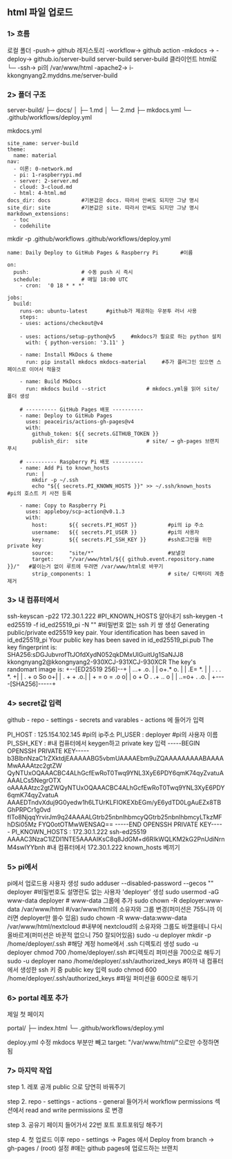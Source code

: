 ## html 파일 업로드

### 1> 흐름

   로컬 폴더    -push->  github 레지스토리  -workflow->  github action  -mkdocs   -> -deploy-> github.io/server-build
server-build            server-build                   클라이언트       html로   └─ -ssh-> pi의 /var/www/html -apache2-> i-kkongnyang2.myddns.me/server-build


### 2> 폴더 구조

server-build/
├─ docs/
│   ├─ 1.md
│   └─ 2.md
├─ mkdocs.yml
└─ .github/workflows/deploy.yml

mkdocs.yml
```
site_name: server-build
theme:
  name: material
nav:
  - 이론: 0-network.md
  - pi: 1-raspberrypi.md
  - server: 2-server.md
  - cloud: 3-cloud.md
  - html: 4-html.md
docs_dir: docs          #기본값은 docs. 따라서 안써도 되지만 그냥 명시
site_dir: site          #기본값은 site. 따라서 안써도 되지만 그냥 명시
markdown_extensions:
  - toc
  - codehilite
```

mkdir -p .github/workflows
.github/workflows/deploy.yml
```
name: Daily Deploy to GitHub Pages & Raspberry Pi       #이름

on:
  push:                 # 수동 push 시 즉시
  schedule:             # 매일 18:00 UTC
    - cron:  '0 18 * * *'

jobs:
  build:
    runs-on: ubuntu-latest      #github가 제공하는 우분투 러너 사용
    steps:
    - uses: actions/checkout@v4

    - uses: actions/setup-python@v5     #mkdocs가 필요로 하는 python 설치
      with: { python-version: '3.11' }

    - name: Install MkDocs & theme
      run: pip install mkdocs mkdocs-material     #추가 플러그인 있으면 스페이스로 이어서 적을것

    - name: Build MkDocs
      run: mkdocs build --strict             # mkdocs.yml을 읽어 site/ 폴더 생성

    # ---------- GitHub Pages 배포 ----------
    - name: Deploy to GitHub Pages
      uses: peaceiris/actions-gh-pages@v4
      with:
        github_token: ${{ secrets.GITHUB_TOKEN }}
        publish_dir:  site                   # site/ → gh-pages 브랜치 푸시

    # ---------- Raspberry Pi 배포 ----------
    - name: Add Pi to known_hosts
      run: |
        mkdir -p ~/.ssh
        echo "${{ secrets.PI_KNOWN_HOSTS }}" >> ~/.ssh/known_hosts      #pi의 호스트 키 사전 등록

    - name: Copy to Raspberry Pi
      uses: appleboy/scp-action@v0.1.3
      with:
        host:       ${{ secrets.PI_HOST }}          #pi의 ip 주소
        username:   ${{ secrets.PI_USER }}          #pi의 사용자
        key:        ${{ secrets.PI_SSH_KEY }}       #ssh로그인을 위한 private key
        source:     "site/*"                        #보낼것
        target:     "/var/www/html/${{ github.event.repository.name }}/"   #붙이는거 없이 루트에 두려면 /var/www/html로 바꾸기
        strip_components: 1                         # site/ 디렉터리 계층 제거
```

### 3> 내 컴퓨터에서
ssh-keyscan -p22 172.30.1.222                           #PI_KNOWN_HOSTS 알아내기
ssh-keygen -t ed25519 -f id_ed25519_pi -N ""            #비밀번호 없는 ssh 키 쌍 생성
Generating public/private ed25519 key pair.
Your identification has been saved in id_ed25519_pi
Your public key has been saved in id_ed25519_pi.pub
The key fingerprint is:
SHA256:sDGJubvrofTtJOfdXydN052qkDMxUIGuitUg1SaNJJ8 kkongnyang2@kkongnyang2-930XCJ-931XCJ-930XCR
The key's randomart image is:
+--[ED25519 256]--+
| ...+   .o.      |
|  o+.* o.        |
|  .E= *.         |
| . . . *.       +|
|  . + o So     o+|
|   . +    +   .o.|
|  + = o  =   .o o|
| o + O . .+ .. o |
|  ..=o+ . .o.    |
+----[SHA256]-----+

### 4> secret값 입력

github - repo - settings - secrets and varables - actions 에 들어가 입력

PI_HOST : 125.154.102.145      #pi의 ip주소
PI_USER : deployer       #pi의 사용자 이름
PI_SSH_KEY : #내 컴퓨터에서 keygen하고 private key 입력
-----BEGIN OPENSSH PRIVATE KEY-----
b3BlbnNzaC1rZXktdjEAAAAABG5vbmUAAAAEbm9uZQAAAAAAAAABAAAAMwAAAAtzc2gtZW
QyNTUxOQAAACBC4ALhGcfEwRoT0Twq9YNL3XyE6PDY6qmK74qyZvatuAAAALCs5NegrOTX
oAAAAAtzc2gtZWQyNTUxOQAAACBC4ALhGcfEwRoT0Twq9YNL3XyE6PDY6qmK74qyZvatuA
AAAEDTndvXduj9G0yedw1h6LTUrKLFIOKEXbEGm/yE6ydTD0LgAuEZx8TBGhPRPCr1g0vd
fITo8NjqqYrvirJm9q24AAAALGtrb25nbnlhbmcyQGtrb25nbnlhbmcyLTkzMFhDSi05Mz
FYQ0otOTMwWENSAQ==
-----END OPENSSH PRIVATE KEY-----
PI_KNOWN_HOSTS : 172.30.1.222 ssh-ed25519 AAAAC3NzaC1lZDI1NTE5AAAAIKsC8q8JdGM+d6RIkWQLKM2kG2PnUdiNrnM4swlYYbnh  #내 컴퓨터에서 172.30.1.222 known_hosts 베끼기

### 5> pi에서

pi에서 업로드용 사용자 생성
sudo adduser --disabled-password --gecos "" deployer    #비밀번호도 설명란도 없는 사용자 'deployer' 생성
sudo usermod -aG www-data deployer         # www-data 그룹에 추가
sudo chown -R deployer:www-data /var/www/html       #/var/www/html의 소유자와 그룹 변경(퍼미션은 755니까 이러면 deployer만 쓸수 있음)
sudo chown -R www-data:www-data /var/www/html/nextcloud     #내부에 nextcloud의 소유자와 그룹도 바꼈을테니 다시 올바르게(퍼미션은 바꾼적 없으니 750 잘되어있음)
sudo -u deployer mkdir -p /home/deployer/.ssh       #해당 계정 home에서 .ssh 디렉토리 생성
sudo -u deployer chmod 700 /home/deployer/.ssh      #디렉토리 퍼미션을 700으로 해두기
sudo -u deployer nano /home/deployer/.ssh/authorized_keys   #아까 내 컴퓨터에서 생성한 ssh 키 중 public key 입력
sudo chmod 600 /home/deployer/.ssh/authorized_keys  #파일 퍼미션을 600으로 해두기

### 6> portal 레포 추가

제일 첫 페이지

portal/
├─ index.html
└─ .github/workflows/deploy.yml

deploy.yml 수정
mkdocs 부분만 빼고 target:     "/var/www/html/"으로만 수정하면 됨


### 7> 마지막 작업

step 1. 레포 공개 public 으로 당연히 바꿔주기

step 2. repo - settings - actions - general 들어가서
workflow permissions 섹션에서 read and write permissions 로 변경

step 3. 공유기 페이지 들어가서 22번 포트 포트포워딩 해주기

step 4. 첫 업로드 이후 repo - settings → Pages 에서 Deploy from branch → gh-pages / (root) 설정     #얘는 github pages에 업로드하는 브랜치